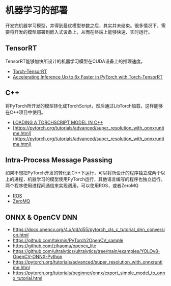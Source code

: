 # 机器学习的部署

开发完机器学习模型，并得到最优模型参数之后，其实并未结束。很多情况下，需要将开发的模型部署到嵌入式设备上，从而在终端上能够快速、实时运行。



## TensorRT

TensorRT能够加快所设计的机器学习模型在CUDA设备上的推理速度。

* [Torch-TensorRT](https://pytorch.org/TensorRT/)
* [Accelerating Inference Up to 6x Faster in PyTorch with Torch-TensorRT](https://developer.nvidia.com/blog/accelerating-inference-up-to-6x-faster-in-pytorch-with-torch-tensorrt/)

## C++

将PyTorch所开发的模型转化成TorchScript，然后通过LibTorch加载，这样能够在C++项目中使用。

* [LOADING A TORCHSCRIPT MODEL IN C++](https://pytorch.org/tutorials/advanced/cpp_export.html)
* [https://pytorch.org/tutorials/advanced/super_resolution_with_onnxruntime.html](https://pytorch.org/tutorials/advanced/super_resolution_with_onnxruntime.html)

## Intra-Process Message Passsing

如果不想把PyTorch开发的转化到C++下运行，可以将所设计的程序独立成两个以上的进程，机器学习的模型使用PyTorch运行，其他语言编写的程序也独立运行。两个程序使用进程间通信来实现调用，可以使用ROS，或者ZeroMQ

* [ROS](http://wiki.ros.org/ROS/Tutorials/CreatingMsgAndSrv)
* [ZeroMQ](https://zeromq.org/)

## ONNX & OpenCV DNN
* https://docs.opencv.org/4.x/dd/d55/pytorch_cls_c_tutorial_dnn_conversion.html
* https://github.com/takmin/PyTorch2OpenCV_sample
* https://github.com/zihaomu/opencv_lite
* https://github.com/ultralytics/ultralytics/tree/main/examples/YOLOv8-OpenCV-ONNX-Python
* https://pytorch.org/tutorials/advanced/super_resolution_with_onnxruntime.html
* https://pytorch.org/tutorials/beginner/onnx/export_simple_model_to_onnx_tutorial.html
